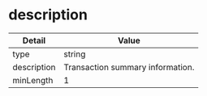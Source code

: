 # description
| Detail | Value |
| ------ | ----- |
| type | string |
| description | Transaction summary information. |
| minLength | 1 |
